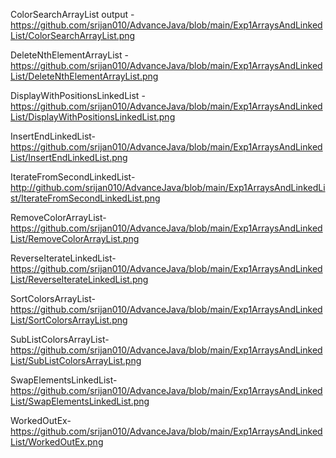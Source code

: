 ColorSearchArrayList output -https://github.com/srijan010/AdvanceJava/blob/main/Exp1ArraysAndLinkedList/ColorSearchArrayList.png

DeleteNthElementArrayList -https://github.com/srijan010/AdvanceJava/blob/main/Exp1ArraysAndLinkedList/DeleteNthElementArrayList.png

DisplayWithPositionsLinkedList -https://github.com/srijan010/AdvanceJava/blob/main/Exp1ArraysAndLinkedList/DisplayWithPositionsLinkedList.png

InsertEndLinkedList-https://github.com/srijan010/AdvanceJava/blob/main/Exp1ArraysAndLinkedList/InsertEndLinkedList.png

IterateFromSecondLinkedList-http://github.com/srijan010/AdvanceJava/blob/main/Exp1ArraysAndLinkedList/IterateFromSecondLinkedList.png

RemoveColorArrayList-https://github.com/srijan010/AdvanceJava/blob/main/Exp1ArraysAndLinkedList/RemoveColorArrayList.png

ReverseIterateLinkedList-https://github.com/srijan010/AdvanceJava/blob/main/Exp1ArraysAndLinkedList/ReverseIterateLinkedList.png

SortColorsArrayList-https://github.com/srijan010/AdvanceJava/blob/main/Exp1ArraysAndLinkedList/SortColorsArrayList.png

SubListColorsArrayList-https://github.com/srijan010/AdvanceJava/blob/main/Exp1ArraysAndLinkedList/SubListColorsArrayList.png

SwapElementsLinkedList-https://github.com/srijan010/AdvanceJava/blob/main/Exp1ArraysAndLinkedList/SwapElementsLinkedList.png

WorkedOutEx-https://github.com/srijan010/AdvanceJava/blob/main/Exp1ArraysAndLinkedList/WorkedOutEx.png
